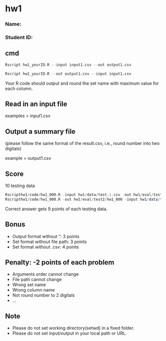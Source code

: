 # hw1

### Name: <your name in Chinese or English>
### Student ID: <your student ID>

## cmd

```R
Rscript hw1_yourID.R --input input1.csv --out output1.csv

Rscript hw1_yourID.R --out output1.csv --input input1.csv
```

Your R code should output and round the set name with maximum value for each column.

## Read in an input file

examples = input1.csv

## Output a summary file

(please follow the same format of the result.csv, i.e., round number into two digitals)

example =  output1.csv

## Score

10 testing data

```R
Rscripthw1/code/hw1_000.R -input hw1/data/test.1.csv -out hw1/eval/test1/hw1_000
Rscripthw1/code/hw1_000.R -out hw1/eval/test2/hw1_000 -input hw1/data/test.2.csv
```
Correct answer gets 9 points of each testing data.

## Bonus

- Output format without “: 3 points
- Set format without file path: 3 points
- Set format without .csv: 4 points

## Penalty: -2 points of each problem

- Arguments order cannot change
- File path cannot change
- Wrong set name
- Wrong column name
- Not round number to 2 digitals
- …

## Note

- Please do not set working directory(setwd) in a fixed folder.
- Please do not set input/output in your local path or URL.
